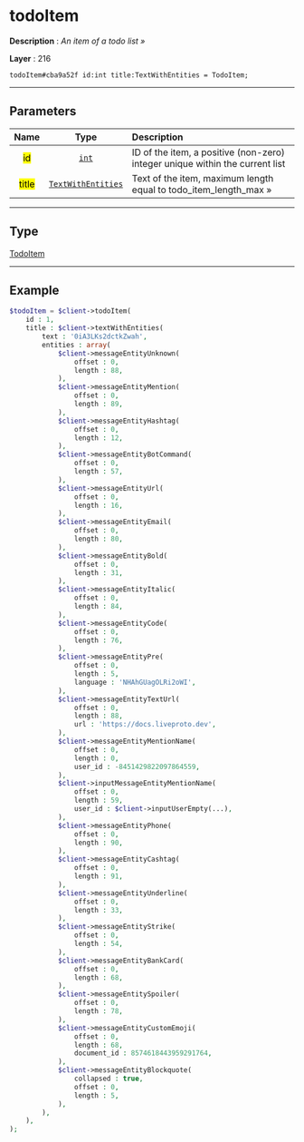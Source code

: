 # todoItem

**Description** : *An item of a todo list &raquo;*

**Layer** : 216

```tl
todoItem#cba9a52f id:int title:TextWithEntities = TodoItem;
```

---

## Parameters

| Name | Type | Description |
| :---: | :---: | :--- |
| <mark>id</mark> | [`int`](type/int) | ID of the item, a positive (non-zero) integer unique within the current list |
| <mark>title</mark> | [`TextWithEntities`](type/TextWithEntities) | Text of the item, maximum length equal to todo_item_length_max » |

---

## Type

[TodoItem](type/TodoItem)

---

## Example

```php
$todoItem = $client->todoItem(
	id : 1,
	title : $client->textWithEntities(
		text : '0iA3LKs2dctkZwah',
		entities : array(
			$client->messageEntityUnknown(
				offset : 0,
				length : 88,
			),
			$client->messageEntityMention(
				offset : 0,
				length : 89,
			),
			$client->messageEntityHashtag(
				offset : 0,
				length : 12,
			),
			$client->messageEntityBotCommand(
				offset : 0,
				length : 57,
			),
			$client->messageEntityUrl(
				offset : 0,
				length : 16,
			),
			$client->messageEntityEmail(
				offset : 0,
				length : 80,
			),
			$client->messageEntityBold(
				offset : 0,
				length : 31,
			),
			$client->messageEntityItalic(
				offset : 0,
				length : 84,
			),
			$client->messageEntityCode(
				offset : 0,
				length : 76,
			),
			$client->messageEntityPre(
				offset : 0,
				length : 5,
				language : 'NHAhGUagOLRi2oWI',
			),
			$client->messageEntityTextUrl(
				offset : 0,
				length : 88,
				url : 'https://docs.liveproto.dev',
			),
			$client->messageEntityMentionName(
				offset : 0,
				length : 0,
				user_id : -8451429822097864559,
			),
			$client->inputMessageEntityMentionName(
				offset : 0,
				length : 59,
				user_id : $client->inputUserEmpty(...),
			),
			$client->messageEntityPhone(
				offset : 0,
				length : 90,
			),
			$client->messageEntityCashtag(
				offset : 0,
				length : 91,
			),
			$client->messageEntityUnderline(
				offset : 0,
				length : 33,
			),
			$client->messageEntityStrike(
				offset : 0,
				length : 54,
			),
			$client->messageEntityBankCard(
				offset : 0,
				length : 68,
			),
			$client->messageEntitySpoiler(
				offset : 0,
				length : 78,
			),
			$client->messageEntityCustomEmoji(
				offset : 0,
				length : 68,
				document_id : 8574618443959291764,
			),
			$client->messageEntityBlockquote(
				collapsed : true,
				offset : 0,
				length : 5,
			),
		),
	),
);
```